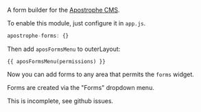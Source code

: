 A form builder for the [Apostrophe CMS](http://apostrophenow.org).

To enable this module, just configure it in `app.js`.

```javascript
apostrophe-forms: {}
```

Then add `aposFormsMenu` to outerLayout:

```
{{ aposFormsMenu(permissions) }}
```

Now you can add forms to any area that permits the `forms` widget.

Forms are created via the "Forms" dropdown menu.

This is incomplete, see github issues.

